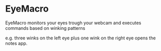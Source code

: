 # EyeMacro
EyeMacro monitors your eyes trough your webcam and executes commands based on winking patterns

e.g. three winks on the left eye plus one wink on the right eye opens the notes app.
